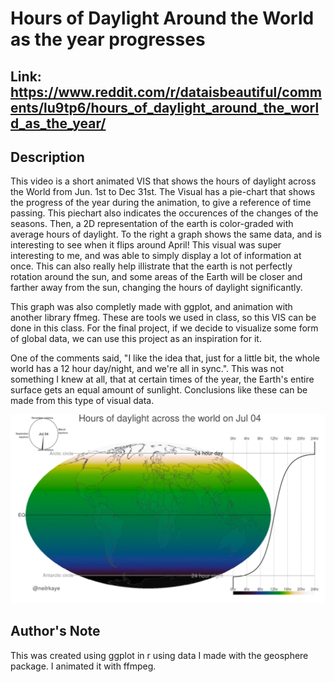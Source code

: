 # Hours of Daylight Around the World as the year progresses

## Link: https://www.reddit.com/r/dataisbeautiful/comments/lu9tp6/hours_of_daylight_around_the_world_as_the_year/

## Description

This video is a short animated VIS that shows the hours of daylight across the World from Jun. 1st to Dec 31st. The Visual has a pie-chart that shows the progress of the year during the animation, to give a reference of time passing. This piechart also indicates the occurences of the changes of the seasons. Then, a 2D representation of the earth is color-graded with average hours of daylight. To the right a graph shows the same data, and is interesting to see when it flips around April! This visual was super interesting to me, and was able to simply display a lot of information at once. This can also really help illistrate that the earth is not perfectly rotation around the sun, and some areas of the Earth will be closer and farther away from the sun, changing the hours of daylight significantly.

This graph was also completly made with ggplot, and animation with another library ffmeg. These are tools we used in class, so this VIS can be done in this class. For the final project, if we decide to visualize some form of global data, we can use this project as an inspiration for it.


One of the comments said, "I like the idea that, just for a little bit, the whole world has a 12 hour day/night, and we're all in sync.". This was not something I knew at all, that at certain times of the year, the Earth's entire surface gets an equal amount of sunlight. Conclusions like these can be made from this type of visual data.


![image](images/week4reflectionearth.png)



## Author's Note
This was created using ggplot in r using data I made with the geosphere package. I animated it with ffmpeg.